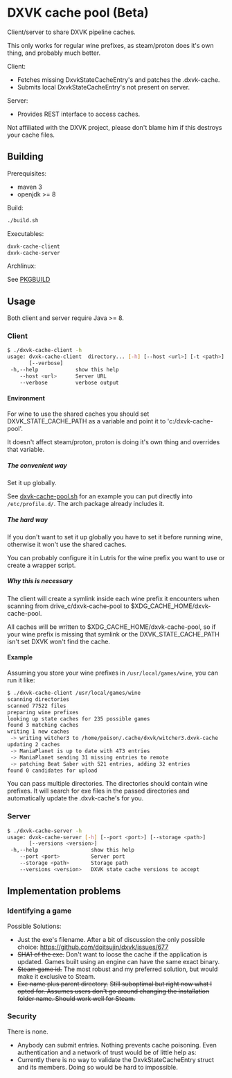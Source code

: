 # DXVK cache pool (Beta)

Client/server to share DXVK pipeline caches.

This only works for regular wine prefixes, as steam/proton does it's own thing, and probably much better.

Client:
- Fetches missing DxvkStateCacheEntry's and patches the .dxvk-cache.
- Submits local DxvkStateCacheEntry's not present on server.

Server:
- Provides REST interface to access caches.


Not affiliated with the DXVK project, please don't blame him if this destroys your cache files.

## Building

Prerequisites:
- maven 3
- openjdk >= 8

Build: 
```bash
./build.sh
```

Executables:
```bash
dxvk-cache-client
dxvk-cache-server
```

Archlinux:

See [PKGBUILD](arch/PKGBUILD)


## Usage

Both client and server require Java >= 8.

### Client

```bash
$ ./dxvk-cache-client -h
usage: dvxk-cache-client  directory... [-h] [--host <url>] [-t <path>]
       [--verbose]
 -h,--help            show this help
    --host <url>      Server URL
    --verbose         verbose output
```

#### Environment

For wine to use the shared caches you should set DXVK_STATE_CACHE_PATH as a variable and point it to 'c:/dxvk-cache-pool'.

It doesn't affect steam/proton, proton is doing it's own thing and overrides that variable.


##### The convenient way

Set it up globally.

See [dxvk-cache-pool.sh](dxvk-cache-pool.sh) for an example you can put directly into `/etc/profile.d/`. The arch package already includes it.


##### The hard way

If you don't want to set it up globally you have to set it before running wine, otherwise it won't use the shared caches.

You can probably configure it in Lutris for the wine prefix you want to use or create a wrapper script.


##### Why this is necessary

The client will create a symlink inside each wine prefix it encounters when scanning from drive_c/dxvk-cache-pool to $XDG_CACHE_HOME/dxvk-cache-pool.

All caches will be written to $XDG_CACHE_HOME/dxvk-cache-pool, 
so if your wine prefix is missing that symlink or the DXVK_STATE_CACHE_PATH isn't set DXVK won't find the cache.


#### Example

Assuming you store your wine prefixes in `/usr/local/games/wine`, you can run it like:

```bash
$ ./dxvk-cache-client /usr/local/games/wine
scanning directories
scanned 77522 files
preparing wine prefixes
looking up state caches for 235 possible games
found 3 matching caches
writing 1 new caches
 -> writing witcher3 to /home/poison/.cache/dxvk/witcher3.dxvk-cache
updating 2 caches
 -> ManiaPlanet is up to date with 473 entries
 -> ManiaPlanet sending 31 missing entries to remote
 -> patching Beat Saber with 521 entries, adding 32 entries
found 0 candidates for upload
```

You can pass multiple directories. The directories should contain wine prefixes.
It will search for exe files in the passed directories and automatically update the .dxvk-cache's for you.


### Server
```bash
$ ./dxvk-cache-server -h
usage: dvxk-cache-server [-h] [--port <port>] [--storage <path>]
       [--versions <version>]
 -h,--help                 show this help
    --port <port>          Server port
    --storage <path>       Storage path
    --versions <version>   DXVK state cache versions to accept
```

## Implementation problems

### Identifying a game

Possible Solutions:

- Just the exe's filename. After a bit of discussion the only possible choice: https://github.com/doitsujin/dxvk/issues/677
- ~~SHA1 of the exe.~~ Don't want to loose the cache if the application is updated. Games built using an engine can have the same exact binary.
- ~~Steam game id.~~ The most robust and my preferred solution, but would make it exclusive to Steam.
- ~~Exe name plus parent directory.~~ ~~Still suboptimal but right now what I opted for. Assumes users don't go around changing the installation folder name. Should work well for Steam.~~


### Security

There is none.

- Anybody can submit entries. Nothing prevents cache poisoning. Even authentication and a network of trust would be of little help as:
- Currently there is no way to validate the DxvkStateCacheEntry struct and its members. Doing so would be hard to impossible.


